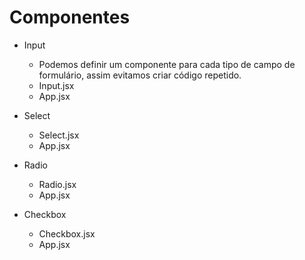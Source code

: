 # Componentes

* Input
  - Podemos definir um componente para cada tipo de campo de formulário, assim evitamos criar código repetido.
  - Input.jsx
    <!-- 
    const Input = ({ id, label, setValue, ...props }) => {
    return (
      <>
        <label htmlFor={id}>{label}</label>
        <input
          id={id}
          name={id}
          onChange={({ target }) => setValue(target.value)}
          {...props}
        />
      </>
    );
    }; 
    -->
  - App.jsx
    <!-- 
    const App = () => {
    const [nome, setNome] = React.useState('');

    return (
      <form>
        <Input
          label="Nome"
          id="nome"
          type="text"
          value={nome}
          setValue={setNome}
        />
      </form>
    );
    }; 
    -->


* Select
  - Select.jsx
    <!-- 
    const Select = ({ options, value, setValue, ...props }) => {
    return (
      <select
        value={value}
        onChange={({ target }) => setValue(target.value)}
        {...props}
      >
        <option value="" disabled>
          Selecione
        </option>
        {options.map((option) => (
          <option key={option} value={option}>
            {option}
          </option>
        ))}
      </select>
    );
    }; 
    -->
  - App.jsx
  <!-- 
  const App = () => {
  const [produto, setProduto] = React.useState('');

  return (
    <form>
      <Select
        options={['Notebook', 'Smartphone', 'Tablet']}
        value={produto}
        setValue={setProduto}
      />
    </form>
  );
  }; 
  -->

* Radio
  - Radio.jsx
    <!-- 
    const Radio = ({ options, value, setValue, ...props }) => {
    return (
      <>
        {options.map((option) => (
          <label key={option}>
            <input
              type="radio"
              value={option}
              checked={value === option}
              onChange={({ target }) => setValue(target.value)}
              {...props}
            />
            {option}
          </label>
        ))}
      </>
    );
    };
    -->
  - App.jsx
    <!-- 
    const App = () => {
    const [cor, setCor] = React.useState('');

    return (
      <form>
        <Radio
          options={['azul', 'verde', 'amarelo']}
          value={cor}
          setValue={setCor}
        />
      </form>
    );
    }; 
    -->

* Checkbox
  - Checkbox.jsx
  <!-- 
  const Checkbox = ({ options, value, setValue }) => {
  function handleChange({ target }) {
    if (target.checked) {
      setValue([...value, target.value]);
    } else {
      setValue(value.filter((cor) => cor !== target.value));
    }
  }

  return (
    <>
      {options.map((option) => (
        <label key={option}>
          <input
            type="checkbox"
            value={option}
            checked={value.includes(option)}
            onChange={handleChange}
          />
          {option}
        </label>
      ))}
    </>
  );
  }; 
  -->
  - App.jsx
    <!-- 
    const App = () => {
    const [fruta, setFruta] = React.useState([]);
    const [termos, setTermos] = React.useState([]);

    return (
      <form>
        <Checkbox
          options={['Uva', 'Laranja', 'Limão']}
          value={fruta}
          setValue={setFruta}
        />

        <Checkbox
          options={['Termos e Condições']}
          value={termos}
          setValue={setTermos}
        />
      </form>
    );
    }; 
    -->







